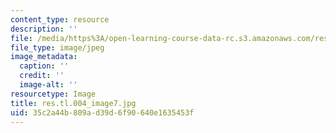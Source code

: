 ```yaml
---
content_type: resource
description: ''
file: /media/https%3A/open-learning-course-data-rc.s3.amazonaws.com/res-tll-004-stem-concept-videos-fall-2013/35c2a44b809ad39d6f90640e1635453f_res.tl.004_image7.jpg
file_type: image/jpeg
image_metadata:
  caption: ''
  credit: ''
  image-alt: ''
resourcetype: Image
title: res.tl.004_image7.jpg
uid: 35c2a44b-809a-d39d-6f90-640e1635453f
---
```

